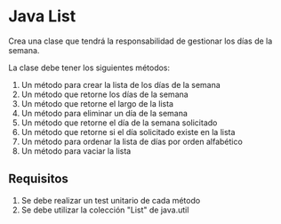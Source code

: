 # Java List

Crea una clase que tendrá la responsabilidad de gestionar los días de la semana.

La clase debe tener los siguientes métodos:
1. Un método para crear la lista de los días de la semana
2. Un método que retorne los días de la semana
3. Un método que retorne el largo de la lista
4. Un método para eliminar un día de la semana
5. Un método que retorne el día de la semana solicitado
6. Un método que retorne si el día solicitado existe en la lista
7. Un método para ordenar la lista de días por orden alfabético
8. Un método para vaciar la lista

## Requisitos

1. Se debe realizar un test unitario de cada método
2. Se debe utilizar la colección "List" de java.util

